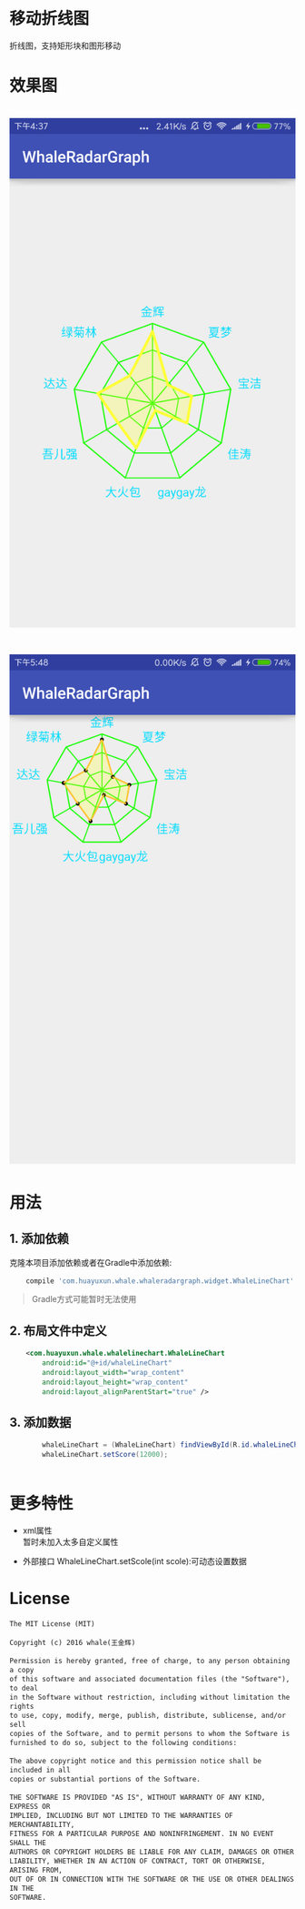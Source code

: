 # 移动折线图
折线图，支持矩形块和图形移动

# 效果图
# ![image](https://github.com/SmallBlueWhale/WhaleRadarGraph/raw/master/image/Screenshot.png "效果图")

# ![image](https://github.com/SmallBlueWhale/WhaleRadarGraph/raw/master/image/Screenshot2.png "效果图")
# 用法
## 1. 添加依赖
克隆本项目添加依赖或者在Gradle中添加依赖:
```gradle
    compile 'com.huayuxun.whale.whaleradargraph.widget.WhaleLineChart'
```
 > Gradle方式可能暂时无法使用

## 2. 布局文件中定义
```xml  
    <com.huayuxun.whale.whalelinechart.WhaleLineChart
        android:id="@+id/whaleLineChart"
        android:layout_width="wrap_content"
        android:layout_height="wrap_content"
        android:layout_alignParentStart="true" />
```

## 3. 添加数据
```java
        whaleLineChart = (WhaleLineChart) findViewById(R.id.whaleLineChart);
        whaleLineChart.setScore(12000);  
        
```

# 更多特性
 -  xml属性  
 暂时未加入太多自定义属性



- 外部接口
WhaleLineChart.setScole(int scole):可动态设置数据

# License
    The MIT License (MIT)

    Copyright (c) 2016 whale(王金辉)

    Permission is hereby granted, free of charge, to any person obtaining a copy
    of this software and associated documentation files (the "Software"), to deal
    in the Software without restriction, including without limitation the rights
    to use, copy, modify, merge, publish, distribute, sublicense, and/or sell
    copies of the Software, and to permit persons to whom the Software is
    furnished to do so, subject to the following conditions:

    The above copyright notice and this permission notice shall be included in all
    copies or substantial portions of the Software.

    THE SOFTWARE IS PROVIDED "AS IS", WITHOUT WARRANTY OF ANY KIND, EXPRESS OR
    IMPLIED, INCLUDING BUT NOT LIMITED TO THE WARRANTIES OF MERCHANTABILITY,
    FITNESS FOR A PARTICULAR PURPOSE AND NONINFRINGEMENT. IN NO EVENT SHALL THE
    AUTHORS OR COPYRIGHT HOLDERS BE LIABLE FOR ANY CLAIM, DAMAGES OR OTHER
    LIABILITY, WHETHER IN AN ACTION OF CONTRACT, TORT OR OTHERWISE, ARISING FROM,
    OUT OF OR IN CONNECTION WITH THE SOFTWARE OR THE USE OR OTHER DEALINGS IN THE
    SOFTWARE.


